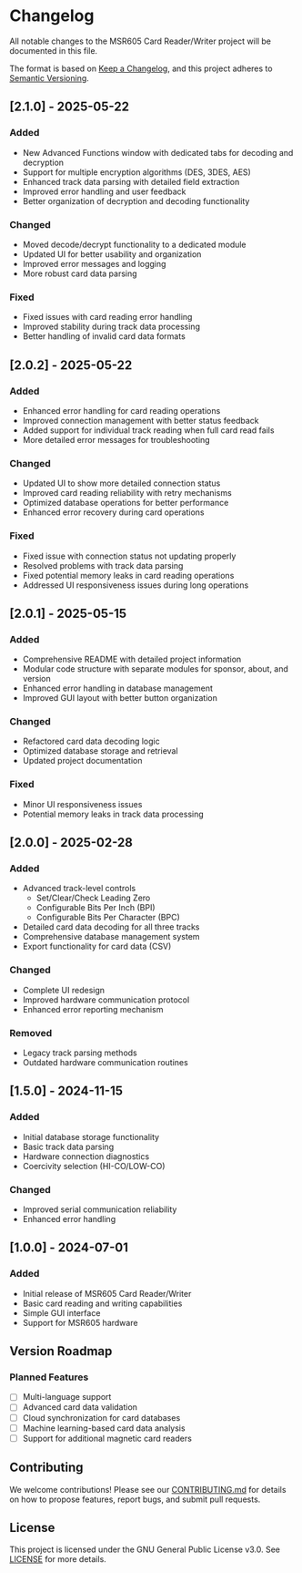 # Changelog

All notable changes to the MSR605 Card Reader/Writer project will be documented in this file.

The format is based on [Keep a Changelog](https://keepachangelog.com/en/1.0.0/),
and this project adheres to [Semantic Versioning](https://semver.org/spec/v2.0.0.html).

## [2.1.0] - 2025-05-22

### Added
- New Advanced Functions window with dedicated tabs for decoding and decryption
- Support for multiple encryption algorithms (DES, 3DES, AES)
- Enhanced track data parsing with detailed field extraction
- Improved error handling and user feedback
- Better organization of decryption and decoding functionality

### Changed
- Moved decode/decrypt functionality to a dedicated module
- Updated UI for better usability and organization
- Improved error messages and logging
- More robust card data parsing

### Fixed
- Fixed issues with card reading error handling
- Improved stability during track data processing
- Better handling of invalid card data formats

## [2.0.2] - 2025-05-22

### Added
- Enhanced error handling for card reading operations
- Improved connection management with better status feedback
- Added support for individual track reading when full card read fails
- More detailed error messages for troubleshooting

### Changed
- Updated UI to show more detailed connection status
- Improved card reading reliability with retry mechanisms
- Optimized database operations for better performance
- Enhanced error recovery during card operations

### Fixed
- Fixed issue with connection status not updating properly
- Resolved problems with track data parsing
- Fixed potential memory leaks in card reading operations
- Addressed UI responsiveness issues during long operations

## [2.0.1] - 2025-05-15

### Added
- Comprehensive README with detailed project information
- Modular code structure with separate modules for sponsor, about, and version
- Enhanced error handling in database management
- Improved GUI layout with better button organization

### Changed
- Refactored card data decoding logic
- Optimized database storage and retrieval
- Updated project documentation

### Fixed
- Minor UI responsiveness issues
- Potential memory leaks in track data processing

## [2.0.0] - 2025-02-28

### Added
- Advanced track-level controls
  - Set/Clear/Check Leading Zero
  - Configurable Bits Per Inch (BPI)
  - Configurable Bits Per Character (BPC)
- Detailed card data decoding for all three tracks
- Comprehensive database management system
- Export functionality for card data (CSV)

### Changed
- Complete UI redesign
- Improved hardware communication protocol
- Enhanced error reporting mechanism

### Removed
- Legacy track parsing methods
- Outdated hardware communication routines

## [1.5.0] - 2024-11-15

### Added
- Initial database storage functionality
- Basic track data parsing
- Hardware connection diagnostics
- Coercivity selection (HI-CO/LOW-CO)

### Changed
- Improved serial communication reliability
- Enhanced error handling

## [1.0.0] - 2024-07-01

### Added
- Initial release of MSR605 Card Reader/Writer
- Basic card reading and writing capabilities
- Simple GUI interface
- Support for MSR605 hardware

## Version Roadmap

### Planned Features
- [ ] Multi-language support
- [ ] Advanced card data validation
- [ ] Cloud synchronization for card databases
- [ ] Machine learning-based card data analysis
- [ ] Support for additional magnetic card readers

## Contributing

We welcome contributions! Please see our [CONTRIBUTING.md](CONTRIBUTING.md) for details on how to propose features, report bugs, and submit pull requests.

## License

This project is licensed under the GNU General Public License v3.0. See [LICENSE](LICENSE) for more details.
